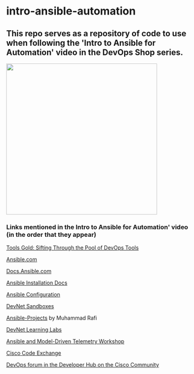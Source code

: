 # intro-ansible-automation

## This repo serves as a repository of code to use when following the 'Intro to Ansible for Automation' video in the DevOps Shop series.

<span style="text-align: center"><img src="https://github.com/xanderstevenson/intro-ansible-automation/assets/27918923/6fc0d9df-d061-40f0-b625-3cad3c343fdc" width="400" margin="0px auto"/></span>


### Links mentioned in the Intro to Ansible for Automation' video (in the order that they appear)

[Tools Gold: Sifting Through the Pool of DevOps Tools](https://youtu.be/8N69jEH2P9o)

[Ansible.com](https://ansible.com)

[Docs.Ansible.com](https://docs.ansible.com)

[Ansible Installation Docs](https://docs.ansible.com/ansible/latest/installation_guide/intro_installation.html)

[Ansible Configuration](https://docs.ansible.com/ansible/latest/reference_appendices/config.html)

[DevNet Sandboxes](https://devnetsandbox.cisco.com)

[Ansible-Projects](https://github.com/muhammad-rafi/Ansible-Projects/) by Muhammad Rafi

[DevNet Learning Labs](https://developer.cisco.com/learning/)

[Ansible and Model-Driven Telemetry Workshop](https://developer.cisco.com/learning/tracks/ansible-mdt-dnac/)

[Cisco Code Exchange](https://developer.cisco.com/codeexchange)

[DevOps forum in the Developer Hub on the Cisco Community](https://community.cisco.com/t5/devops/gh-p/DevOps_GH)
